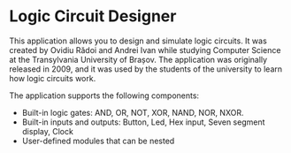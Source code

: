 # Logic Circuit Designer
This application allows you to design and simulate logic circuits.
It was created by Ovidiu Rădoi and Andrei Ivan while studying Computer Science at the Transylvania University of Brașov.
The application was originally released in 2009, and it was used by the students of the university to learn how logic circuits work.

The application supports the following components:
 - Built-in logic gates: AND, OR, NOT, XOR, NAND, NOR, NXOR. 
 - Built-in inputs and outputs: Button, Led, Hex input, Seven segment display, Clock
 - User-defined modules that can be nested
